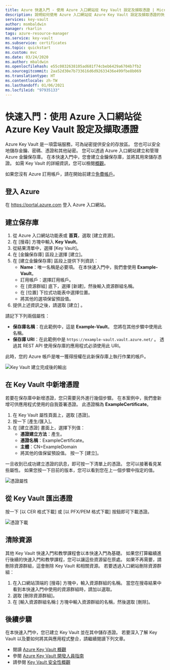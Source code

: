 ```yaml
---
title: Azure 快速入門 - 使用 Azure 入口網站從 Key Vault 設定及擷取憑證 | Microsoft Docs
description: 說明如何使用 Azure 入口網站從 Azure Key Vault 設定及擷取憑證的快速入門
services: key-vault
author: msmbaldwin
manager: rkarlin
tags: azure-resource-manager
ms.service: key-vault
ms.subservice: certificates
ms.topic: quickstart
ms.custom: mvc
ms.date: 03/24/2020
ms.author: mbaldwin
ms.openlocfilehash: e55c0832638105ad681f74cbeb6429a6704b7fb2
ms.sourcegitcommit: 2aa52d30e7b733616d6d92633436e499fbe8b069
ms.translationtype: HT
ms.contentlocale: zh-TW
ms.lasthandoff: 01/06/2021
ms.locfileid: "97935133"
---
```

# <a name="quickstart-set-and-retrieve-a-certificate-from-azure-key-vault-using-the-azure-portal"></a>快速入門：使用 Azure 入口網站從 Azure Key Vault 設定及擷取憑證

Azure Key Vault 是一項雲端服務，可為祕密提供安全的存放區。 您也可以安全地儲存金鑰、密碼、憑證和其他祕密。 您可以透過 Azure 入口網站建立和管理 Azure 金鑰保存庫。 在本快速入門中，您會建立金鑰保存庫，並將其用來儲存憑證。 如需 Key Vault 的詳細資訊，您可以檢閱[概觀](../general/overview.md)。

如果您沒有 Azure 訂用帳戶，請在開始前建立[免費帳戶](https://azure.microsoft.com/free/?WT.mc_id=A261C142F)。

## <a name="sign-in-to-azure"></a>登入 Azure

在 https://portal.azure.com 登入 Azure 入口網站。

## <a name="create-a-vault"></a>建立保存庫

1. 從 Azure 入口網站功能表或 **首頁**，選取 [建立資源]。
2. 在 [搜尋] 方塊中輸入 **Key Vault**。
3. 從結果清單中，選擇 [Key Vault]。
4. 在 [金鑰保存庫] 區段上選擇 [建立]。
5. 在 [建立金鑰保存庫] 區段上提供下列資訊：
    - **Name**：唯一名稱是必要項。 在本快速入門中，我們會使用 **Example-Vault**。 
    - 訂用帳戶：選擇訂用帳戶。
    - 在 [資源群組] 底下，選擇 [新建]，然後輸入資源群組名稱。
    - 在 [位置] 下拉式功能表中選擇位置。
    - 將其他的選項保留預設值。
6. 提供上述資訊之後，請選取 [建立]  。

請記下下列兩個屬性：

* **保存庫名稱**：在此範例中，這是 **Example-Vault**。 您將在其他步驟中使用此名稱。
* **保存庫 URI**：在此範例中是 `https://example-vault.vault.azure.net/` 。 透過其 REST API 使用保存庫的應用程式必須使用此 URI。

此時，您的 Azure 帳戶是唯一獲得授權在此新保存庫上執行作業的帳戶。

![Key Vault 建立完成後的輸出](../media/certificates/quick-create-portal/vault-properties.png)

## <a name="add-a-certificate-to-key-vault"></a>在 Key Vault 中新增憑證

若要在保存庫中新增憑證，您只需要另外進行幾個步驟。 在本案例中，我們會新增可供應用程式使用的自我簽署憑證。 此憑證稱為 **ExampleCertificate**。

1. 在 Key Vault 屬性頁面上，選取 [憑證]。
2. 按一下 [產生/匯入]。
3. 在 [建立憑證] 畫面上，選擇下列值：
    - **憑證建立方法**：產生。
    - **憑證名稱**：ExampleCertificate。
    - **主體**：CN=ExampleDomain
    - 將其他的值保留預設值。 按一下 [建立]。

一旦收到已成功建立憑證的訊息，即可按一下清單上的憑證。 您可以接著看見某些屬性。 如果您按一下目前的版本，您可以看到您在上一個步驟中指定的值。

![憑證屬性](../media/certificates/quick-create-portal/current-version-hidden.png)

## <a name="export-certificate-from-key-vault"></a>從 Key Vault 匯出憑證
按一下 [以 CER 格式下載] 或 [以 PFX/PEM 格式下載] 按鈕即可下載憑證。 

![憑證下載](../media/certificates/quick-create-portal/current-version-shown.png)

## <a name="clean-up-resources"></a>清除資源

其他 Key Vault 快速入門和教學課程會以本快速入門為基礎。 如果您打算繼續進行後續的快速入門和教學課程，您可以讓這些資源留在原處。
如果不再需要，請刪除資源群組，這會刪除 Key Vault 和相關資源。 若要透過入口網站刪除資源群組：

1. 在入口網站頂端的 [搜尋] 方塊中，輸入資源群組的名稱。 當您在搜尋結果中看到本快速入門中使用的資源群組時，請加以選取。
2. 選取 [刪除資源群組]。
3. 在 [輸入資源群組名稱:] 方塊中輸入資源群組的名稱，然後選取 [刪除]。


## <a name="next-steps"></a>後續步驟

在本快速入門中，您已建立 Key Vault 並在其中儲存憑證。 若要深入了解 Key Vault 以及要如何將其與應用程式整合，請繼續閱讀下列文章。

- 閱讀 [Azure Key Vault 概觀](../general/overview.md)
- 參閱 [Azure Key Vault 開發人員指南](../general/developers-guide.md)
- 請參閱 [Key Vault 安全性概觀](../general/security-overview.md)
